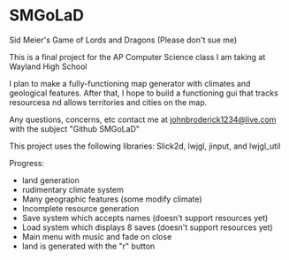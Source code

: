 # SMGoLaD
Sid Meier's Game of Lords and Dragons (Please don't sue me)



This is a final project for the AP Computer Science class I am taking at Wayland High School


I plan to make a fully-functioning map generator with climates and geological features. After that, I hope to 
build a functioning gui that tracks resourcesa nd allows territories and cities on the map.



Any questions, concerns, etc contact me at johnbroderick1234@live.com with the subject "Github SMGoLaD"


This project uses the following libraries: Slick2d, lwjgl, jinput, and lwjgl_util

Progress:

- land generation
- rudimentary climate system
- Many geographic features (some modify climate)
- Incomplete resource generation
- Save system which accepts names (doesn't support resources yet)
- Load system which displays 8 saves (doesn't support resources yet)
- Main menu with music and fade on close
- land is generated with the "r" button
